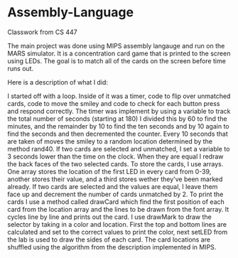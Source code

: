 # Assembly-Language
Classwork from CS 447

The main project was done using MIPS assembly langauge and run on the MARS simulator.  It is a concentration card game that is 
printed to the screen using LEDs.  The goal is to match all of the cards on the screen before time runs out. 

Here is a description of what I did:

I started off with a loop.  Inside of it was a timer, code to flip over unmatched cards, code to move the smiley and code to check for each button press and respond correctly.  The timer was implement by using a variable to track the total number of 
seconds (starting at 180) I divided this by 60 to find the minutes, and the remainder by 10 to find the ten seconds and by 10 again to find the seconds and then decremented the counter.  Every 10 seconds that are taken of moves the smiley to a random location determined by the method rand40.  If two cards are selected and unmatched, I set a variable to 3 seconds lower than the time on the clock.  When they are equal I redraw the back faces of the two selected cards.  To store the cards, I use arrays.  One array stores the location of the first LED in every card from 0-39, another stores their value, and a third stores wether they've been marked already. If two cards are selected and the values are equal, I leave them face up and decrement the number of cards unmatched by 2.  To print the cards I use a method called drawCard which find the first position of each card from the location array and the lines to be drawn from the font array.  It cycles line by line and prints out the card.  I use drawMark to draw the selector by taking in a color and location.  First the top and bottom lines are calculated and set to the correct values to print the color, next setLED from the lab is used to draw the sides of each card.  The card locations are shuffled using the algorithm from the description implemented in MIPS.
